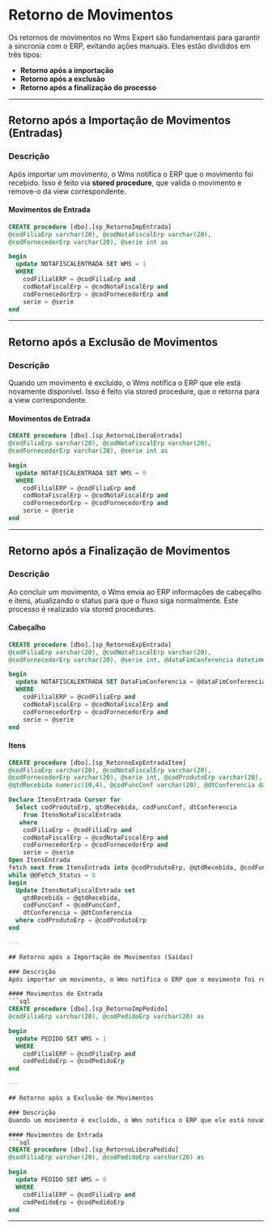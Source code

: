 # Retorno de Movimentos

Os retornos de movimentos no Wms Expert são fundamentais para garantir a sincronia com o ERP, evitando ações manuais. Eles estão divididos em três tipos:  
- **Retorno após a importação**  
- **Retorno após a exclusão**  
- **Retorno após a finalização do processo**  

---

## Retorno após a Importação de Movimentos (Entradas)

### Descrição
Após importar um movimento, o Wms notifica o ERP que o movimento foi recebido. Isso é feito via **stored procedure**, que valida o movimento e remove-o da view correspondente.

#### Movimentos de Entrada
```sql
CREATE procedure [dbo].[sp_RetornoImpEntrada] 
@codFiliaErp varchar(20), @codNotaFiscalErp varchar(20), 
@codFornecedorErp varchar(20), @serie int as

begin
  update NOTAFISCALENTRADA SET WMS = 1 
  WHERE 
    codFilialERP = @codFiliaErp and 
    codNotaFiscalErp = @codNotaFiscalErp and 
    codFornecedorErp = @codFornecedorErp and
    serie = @serie
end

```

---

## Retorno após a Exclusão de Movimentos

### Descrição
Quando um movimento é excluído, o Wms notifica o ERP que ele está novamente disponível. Isso é feito via stored procedure, que o retorna para a view correspondente.

#### Movimentos de Entrada
```sql
CREATE procedure [dbo].[sp_RetornoLiberaEntrada] 
@codFiliaErp varchar(20), @codNotaFiscalErp varchar(20), 
@codFornecedorErp varchar(20), @serie int as

begin
  update NOTAFISCALENTRADA SET WMS = 0 
  WHERE 
    codFilialERP = @codFiliaErp and 
    codNotaFiscalErp = @codNotaFiscalErp and 
    codFornecedorErp = @codFornecedorErp and
    serie = @serie
end

```

---

## Retorno após a Finalização de Movimentos

### Descrição
Ao concluir um movimento, o Wms envia ao ERP informações de cabeçalho e itens, atualizando o status para que o fluxo siga normalmente. Este processo é realizado via stored procedures.

#### Cabeçalho

```sql
CREATE procedure [dbo].[sp_RetornoExpEntrada] 
@codFiliaErp varchar(20), @codNotaFiscalErp varchar(20), 
@codFornecedorErp varchar(20), @serie int, @dataFimConferencia datetime as

begin
  update NOTAFISCALENTRADA SET DataFimConferencia = @dataFimConferencia 
  WHERE 
    codFilialERP = @codFiliaErp and 
    codNotaFiscalErp = @codNotaFiscalErp and 
    codFornecedorErp = @codFornecedorErp and
    serie = @serie
end

```
#### Itens

```sql
CREATE procedure [dbo].[sp_RetornoExpEntradaItem] 
@codFiliaErp varchar(20), @codNotaFiscalErp varchar(20), 
@codFornecedorErp varchar(20), @serie int, @codProdutoErp varchar(20), 
@qtdRecebida numeric(10,4), @codFuncConf varchar(20), @dtConferencia datetime as

Declare ItensEntrada Cursor for
  Select codProdutoErp, qtdRecebida, codFuncConf, dtConferencia
    from ItensNotaFiscalEntrada
   where 
    codFiliaErp = @codFiliaErp and 
    codNotaFiscalErp = @codNotaFiscalErp and 
    codFornecedorErp = @codFornecedorErp and 
    serie = @serie
Open ItensEntrada
fetch next from ItensEntrada into @codProdutoErp, @qtdRecebida, @codFuncConf, @dtConferencia
while @@Fetch_Status = 0
begin
  Update ItensNotaFiscalEntrada set
    qtdRecebida = @qtdRecebida,
    codFuncConf = @codFuncConf,
    dtConferencia = @dtConferencia
  where codProdutoErp = @codProdutoErp
end

---

## Retorno após a Importação de Movimentos (Saídas)

### Descrição
Após importar um movimento, o Wms notifica o ERP que o movimento foi recebido. Isso é feito via **stored procedure**, que valida o movimento e remove-o da view correspondente.

#### Movimentos de Entrada
```sql
CREATE procedure [dbo].[sp_RetornoImpPedido] 
@codFiliaErp varchar(20), @codPedidoErp varchar(20) as

begin
  update PEDIDO SET WMS = 1 
  WHERE 
    codFilialERP = @codFiliaErp and 
    codPedidoErp = @codPedidoErp
end

---

## Retorno após a Exclusão de Movimentos

### Descrição
Quando um movimento é excluído, o Wms notifica o ERP que ele está novamente disponível. Isso é feito via stored procedure, que o retorna para a view correspondente.

#### Movimentos de Entrada
```sql
CREATE procedure [dbo].[sp_RetornoLiberaPedido] 
@codFiliaErp varchar(20), @codPedidoErp varchar(20) as

begin
  update PEDIDO SET WMS = 0
  WHERE 
    codFilialERP = @codFiliaErp and 
    codPedidoErp = @codPedidoErp
end

```

---

